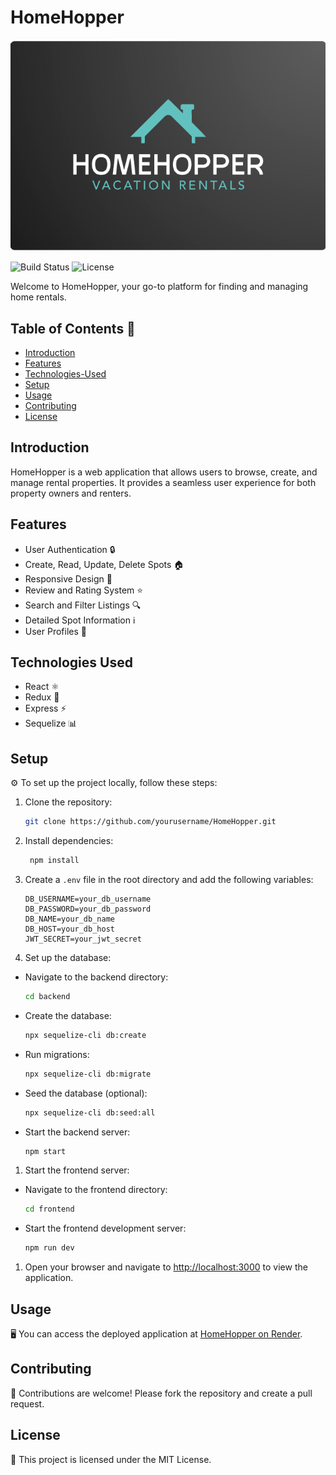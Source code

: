 # HomeHopper

![HomeHopper Logo](frontend/public/logo.png)

![Build Status](https://img.shields.io/badge/build-passing-brightgreen)
![License](https://img.shields.io/badge/license-MIT-blue)

Welcome to HomeHopper, your go-to platform for finding and managing home rentals.

## Table of Contents 📑

- [Introduction](#introduction)
- [Features](#features)
- [Technologies-Used](#technologies-used)
- [Setup](#setup)
- [Usage](#usage)
- [Contributing](#contributing)
- [License](#license)

## Introduction

HomeHopper is a web application that allows users to browse, create, and manage rental properties. It provides a seamless user experience for both property owners and renters.

## Features

- User Authentication 🔒
- Create, Read, Update, Delete Spots 🏠
- Responsive Design 📱
- Review and Rating System ⭐
- Search and Filter Listings 🔍
- Detailed Spot Information ℹ️
- User Profiles 👤

## Technologies Used

- React ⚛️
- Redux 🔄
- Express ⚡
- Sequelize 📊

## Setup

⚙️ To set up the project locally, follow these steps:

1. Clone the repository:

   ```sh
   git clone https://github.com/yourusername/HomeHopper.git

1. Install dependencies:

   ```sh
    npm install
   ```

1. Create a `.env` file in the root directory and add the following variables:

   ```plaintext
   DB_USERNAME=your_db_username
   DB_PASSWORD=your_db_password
   DB_NAME=your_db_name
   DB_HOST=your_db_host
   JWT_SECRET=your_jwt_secret
   ```

1. Set up the database:

- Navigate to the backend directory:

   ```sh
   cd backend
   ```

- Create the database:

   ```sh
   npx sequelize-cli db:create
   ```

- Run migrations:

   ```sh
   npx sequelize-cli db:migrate
   ```

- Seed the database (optional):

   ```sh
   npx sequelize-cli db:seed:all
   ```

- Start the backend server:

   ```sh
   npm start
   ```

1. Start the frontend server:

- Navigate to the frontend directory:

    ```sh
    cd frontend
    ```

- Start the frontend development server:

    ```sh
    npm run dev
    ```

1. Open your browser and navigate to [http://localhost:3000](http://localhost:3000) to view the application.

## Usage

🖥️ You can access the deployed application at [HomeHopper on Render](https://homehopper.onrender.com).

## Contributing

🤝 Contributions are welcome! Please fork the repository and create a pull request.

## License

📄 This project is licensed under the MIT License.
